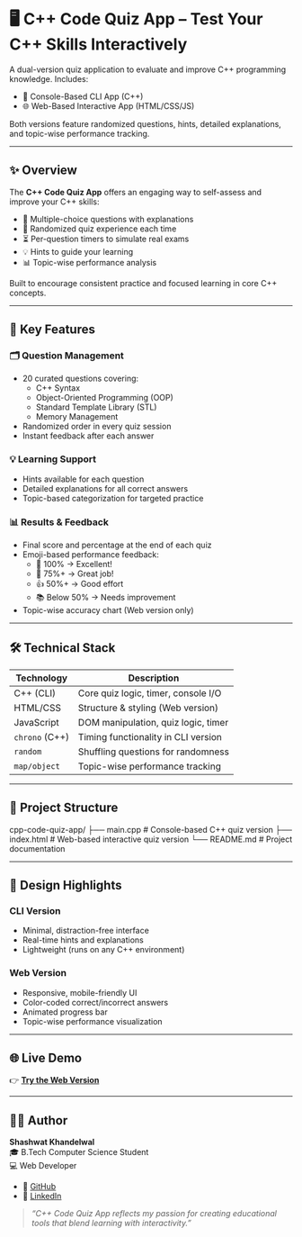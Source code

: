 # 🖥️ C++ Code Quiz App – Test Your C++ Skills Interactively

A dual-version quiz application to evaluate and improve C++ programming knowledge. Includes:

- 🎯 Console-Based CLI App (C++)
- 🌐 Web-Based Interactive App (HTML/CSS/JS)

Both versions feature randomized questions, hints, detailed explanations, and topic-wise performance tracking.

---

## ✨ Overview

The **C++ Code Quiz App** offers an engaging way to self-assess and improve your C++ skills:

- 📝 Multiple-choice questions with explanations
- 🎲 Randomized quiz experience each time
- ⏳ Per-question timers to simulate real exams
- 💡 Hints to guide your learning
- 📊 Topic-wise performance analysis

Built to encourage consistent practice and focused learning in core C++ concepts.

---

## 🔧 Key Features

### 🗂️ Question Management
- 20 curated questions covering:
  - C++ Syntax
  - Object-Oriented Programming (OOP)
  - Standard Template Library (STL)
  - Memory Management
- Randomized order in every quiz session
- Instant feedback after each answer

### 💡 Learning Support
- Hints available for each question
- Detailed explanations for all correct answers
- Topic-based categorization for targeted practice

### 📊 Results & Feedback
- Final score and percentage at the end of each quiz
- Emoji-based performance feedback:
  - 🌟 100% → Excellent!
  - 🎉 75%+ → Great job!
  - 👍 50%+ → Good effort
  - 📚 Below 50% → Needs improvement
- Topic-wise accuracy chart (Web version only)

---

## 🛠️ Technical Stack

| Technology   | Description                          |
|--------------|--------------------------------------|
| C++ (CLI)     | Core quiz logic, timer, console I/O |
| HTML/CSS      | Structure & styling (Web version)   |
| JavaScript    | DOM manipulation, quiz logic, timer |
| `chrono` (C++)| Timing functionality in CLI version |
| `random`      | Shuffling questions for randomness  |
| `map/object`  | Topic-wise performance tracking     |

---

## 📁 Project Structure

cpp-code-quiz-app/
├── main.cpp # Console-based C++ quiz version
├── index.html # Web-based interactive quiz version
└── README.md # Project documentation


---

## 🎨 Design Highlights

### CLI Version
- Minimal, distraction-free interface
- Real-time hints and explanations
- Lightweight (runs on any C++ environment)

### Web Version
- Responsive, mobile-friendly UI
- Color-coded correct/incorrect answers
- Animated progress bar
- Topic-wise performance visualization

---

## 🌐 Live Demo

👉 **[Try the Web Version](https://shashwat13244.github.io/C-Code-Quiz-App-for-Learners/)**

---

## 🧑‍💻 Author

**Shashwat Khandelwal**  
🎓 B.Tech Computer Science Student  
💻 Web Developer  

- 🔗 [GitHub](https://github.com/shashwat13244)  
- 🔗 [LinkedIn](https://www.linkedin.com/in/shashwat13244)

> _“C++ Code Quiz App reflects my passion for creating educational tools that blend learning with interactivity.”_
